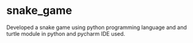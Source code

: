 # snake_game
Developed a snake game using python programming language and and turtle module in python and pycharm IDE  used.
